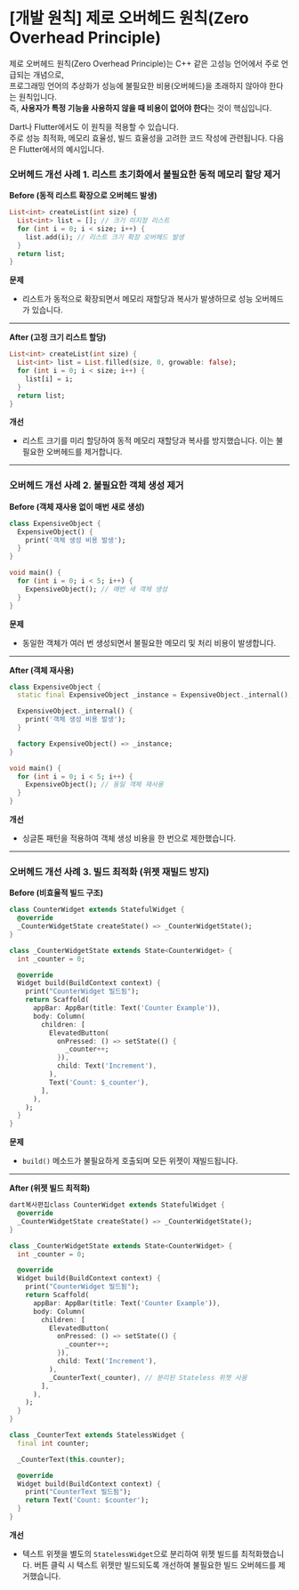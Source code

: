# \[개발 원칙] 제로 오버헤드 원칙(Zero Overhead Principle)

제로 오버헤드 원칙(Zero Overhead Principle)는 C++ 같은 고성능 언어에서 주로 언급되는 개념으로, \
프로그래밍 언어의 추상화가 성능에 불필요한 비용(오버헤드)을 초래하지 않아야 한다는 원칙입니다. \
즉, **사용자가 특정 기능을 사용하지 않을 때 비용이 없어야 한다**는 것이 핵심입니다.

Dart나 Flutter에서도 이 원칙을 적용할 수 있습니다. \
주로 성능 최적화, 메모리 효율성, 빌드 효율성을 고려한 코드 작성에 관련됩니다. 다음은 Flutter에서의 예시입니다.

### 오버헤드  개선 사례 **1. 리스트 초기화에서 불필요한 동적 메모리 할당 제거**

**Before (동적 리스트 확장으로 오버헤드 발생)**

```dart
List<int> createList(int size) {
  List<int> list = []; // 크기 미지정 리스트
  for (int i = 0; i < size; i++) {
    list.add(i); // 리스트 크기 확장 오버헤드 발생
  }
  return list;
}
```

**문제**

* 리스트가 동적으로 확장되면서 메모리 재할당과 복사가 발생하므로 성능 오버헤드가 있습니다.

***

**After (고정 크기 리스트 할당)**

```dart
List<int> createList(int size) {
  List<int> list = List.filled(size, 0, growable: false);
  for (int i = 0; i < size; i++) {
    list[i] = i;
  }
  return list;
}
```

**개선**

* 리스트 크기를 미리 할당하여 동적 메모리 재할당과 복사를 방지했습니다. 이는 불필요한 오버헤드를 제거합니다.

***

### 오버헤드  개선 사례 **2. 불필요한 객체 생성 제거**

**Before (객체 재사용 없이 매번 새로 생성)**

```dart
class ExpensiveObject {
  ExpensiveObject() {
    print('객체 생성 비용 발생');
  }
}

void main() {
  for (int i = 0; i < 5; i++) {
    ExpensiveObject(); // 매번 새 객체 생성
  }
}
```

**문제**

* 동일한 객체가 여러 번 생성되면서 불필요한 메모리 및 처리 비용이 발생합니다.

***

**After (객체 재사용)**

```dart
class ExpensiveObject {
  static final ExpensiveObject _instance = ExpensiveObject._internal();

  ExpensiveObject._internal() {
    print('객체 생성 비용 발생');
  }

  factory ExpensiveObject() => _instance;
}

void main() {
  for (int i = 0; i < 5; i++) {
    ExpensiveObject(); // 동일 객체 재사용
  }
}
```

**개선**

* 싱글톤 패턴을 적용하여 객체 생성 비용을 한 번으로 제한했습니다.

***

### 오버헤드  개선 사례 **3. 빌드 최적화 (위젯 재빌드 방지)**

**Before (비효율적 빌드 구조)**

```dart
class CounterWidget extends StatefulWidget {
  @override
  _CounterWidgetState createState() => _CounterWidgetState();
}

class _CounterWidgetState extends State<CounterWidget> {
  int _counter = 0;

  @override
  Widget build(BuildContext context) {
    print("CounterWidget 빌드됨");
    return Scaffold(
      appBar: AppBar(title: Text('Counter Example')),
      body: Column(
        children: [
          ElevatedButton(
            onPressed: () => setState(() {
              _counter++;
            }),
            child: Text('Increment'),
          ),
          Text('Count: $_counter'),
        ],
      ),
    );
  }
}
```

**문제**

* `build()` 메소드가 불필요하게 호출되며 모든 위젯이 재빌드됩니다.

***

**After (위젯 빌드 최적화)**

```dart
dart복사편집class CounterWidget extends StatefulWidget {
  @override
  _CounterWidgetState createState() => _CounterWidgetState();
}

class _CounterWidgetState extends State<CounterWidget> {
  int _counter = 0;

  @override
  Widget build(BuildContext context) {
    print("CounterWidget 빌드됨");
    return Scaffold(
      appBar: AppBar(title: Text('Counter Example')),
      body: Column(
        children: [
          ElevatedButton(
            onPressed: () => setState(() {
              _counter++;
            }),
            child: Text('Increment'),
          ),
          _CounterText(_counter), // 분리된 Stateless 위젯 사용
        ],
      ),
    );
  }
}

class _CounterText extends StatelessWidget {
  final int counter;

  _CounterText(this.counter);

  @override
  Widget build(BuildContext context) {
    print("CounterText 빌드됨");
    return Text('Count: $counter');
  }
}
```

**개선**

* 텍스트 위젯을 별도의 `StatelessWidget`으로 분리하여 위젯 빌드를 최적화했습니다. 버튼 클릭 시 텍스트 위젯만 빌드되도록 개선하여 불필요한 빌드 오버헤드를 제거했습니다.
